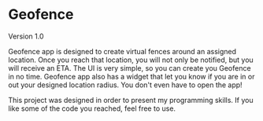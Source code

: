 # Geofence

Version 1.0

Geofence app is designed to create virtual fences around an assigned location. Once you reach that location, you will not only be notified, but you will receive an ETA.
The UI is very simple, so you can create you Geofence in no time.
Geofence app also has a widget that let you know if you are in or out your designed location radius. You don't even have to open the app!

This project was designed in order to present my programming skills. If you like some of the code you reached, feel free to use.


